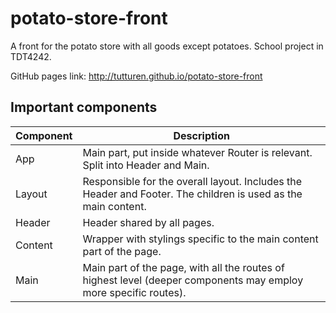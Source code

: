 # potato-store-front
A front for the potato store with all goods except potatoes. School project in TDT4242.

GitHub pages link: http://tutturen.github.io/potato-store-front

## Important components

Component | Description
----------|------------
App | Main part, put inside whatever Router is relevant. Split into Header and Main.
Layout | Responsible for the overall layout. Includes the Header and Footer. The children is used as the main content.
Header | Header shared by all pages.
Content | Wrapper with stylings specific to the main content part of the page.
Main | Main part of the page, with all the routes of highest level (deeper components may employ more specific routes).

